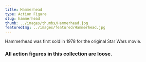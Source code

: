 ```yaml
---
title: Hammerhead
type: Action Figure
slug: hammerhead
thumb: ../images/thumbs/Hammerhead.jpg
featuredImg: ../images/featured/Hammerhead.jpg
---
```


Hammerhead was first sold in 1978 for the original Star Wars movie.

### All action figures in this collection are loose.